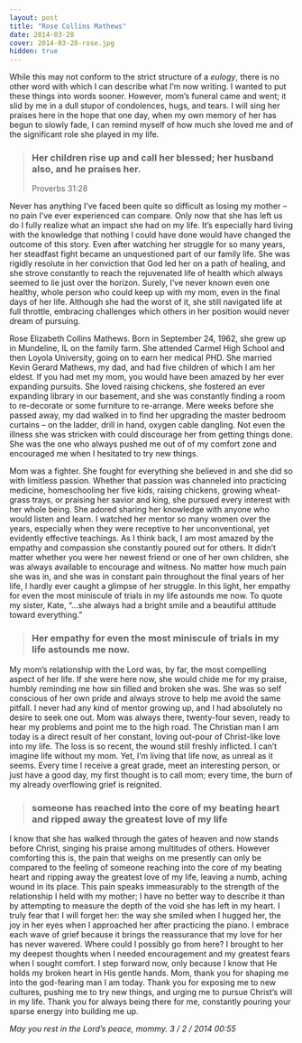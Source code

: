 ```yaml
---
layout: post
title: "Rose Collins Mathews"
date: 2014-03-28
cover: 2014-03-28-rose.jpg
hidden: true
---
```


<p>While this may not conform to the strict structure of a <em>eulogy</em>, there is no other word with which I can describe what I&#8217;m now writing. I wanted to put these things into words sooner. However, mom&#8217;s funeral came and went; it slid by me in a dull stupor of condolences, hugs, and tears. I will sing her praises here in the hope that one day, when my own memory of her has begun to slowly fade, I can remind myself of how much she loved me and of the significant role she played in my life.</p>
<blockquote>
<h3>Her children rise up and call her blessed; her husband also, and he praises her.</h3>
<p>Proverbs 31:28</p></blockquote>
<p>Never has anything I&#8217;ve faced been quite so difficult as losing my mother &#8211; no pain I&#8217;ve ever experienced can compare. Only now that she has left us do I fully realize what an impact she had on my life. It&#8217;s especially hard living with the knowledge that nothing I could have done would have changed the outcome of this story. Even after watching her struggle for so many years, her steadfast fight became an unquestioned part of our family life. She was rigidly resolute in her conviction that God led her on a path of healing, and she strove constantly to reach the rejuvenated life of health which always seemed to lie just over the horizon. Surely, I&#8217;ve never known even one healthy, whole person who could keep up with my mom, even in the final days of her life. Although she had the worst of it, she still navigated life at full throttle, embracing challenges which others in her position would never dream of pursuing.</p>
<p>Rose Elizabeth Collins Mathews. Born in September 24, 1962, she grew up in Mundeline, IL on the family farm. She attended Carmel High School and then Loyola University, going on to earn her medical PHD. She married Kevin Gerard Mathews, my dad, and had five children of which I am her eldest. If you had met my mom, you would have been amazed by her ever expanding pursuits.  She loved raising chickens, she fostered an ever expanding library in our basement, and she was constantly finding a room to re-decorate or some furniture to re-arrange. Mere weeks before she passed away, my dad walked in to find her upgrading the master bedroom curtains &#8211; on the ladder, drill in hand, oxygen cable dangling. Not even the illness she was stricken with could discourage her from getting things done. She was the one who always pushed me out of of my comfort zone and encouraged me when I hesitated to try new things.</p>
<p>Mom was a fighter. She fought for everything she believed in and she did so with limitless passion. Whether that passion was channeled into practicing medicine, homeschooling her five kids, raising chickens, growing wheat-grass trays, or praising her savior and king, she pursued every interest with her whole being. She adored sharing her knowledge with anyone who would listen and learn. I watched her mentor so many women over the years, especially when they were receptive to her unconventional, yet evidently effective teachings. As I think back, I am most amazed by the empathy and compassion she constantly poured out for others. It didn&#8217;t matter whether you were her newest friend or one of her own children, she was always available to encourage and witness. No matter how much pain she was in, and she was in constant pain throughout the final years of her life, I hardly ever caught a glimpse of her struggle. In this light, her empathy for even the most miniscule of trials in my life astounds me now. To quote my sister, Kate, &#8220;&#8230;she always had a bright smile and a beautiful attitude toward everything.&#8221;</p>
<blockquote>
<h3>Her empathy for even the most miniscule of trials in my life astounds me now.</h3>
</blockquote>
<p>My mom&#8217;s relationship with the Lord was, by far, the most compelling aspect of her life. If she were here now, she would chide me for my praise, humbly reminding me how sin filled and broken she was. She was so self conscious of her own pride and always strove to help me avoid the same pitfall. I never had any kind of mentor growing up, and I had absolutely no desire to seek one out. Mom was always there, twenty-four seven, ready to hear my problems and point me to the high road. The Christian man I am today is a direct result of her constant, loving out-pour of Christ-like love into my life. The loss is so recent, the wound still freshly inflicted. I can&#8217;t imagine life without my mom. Yet, I&#8217;m living that life now, as unreal as it seems. Every time I receive a great grade, meet an interesting person, or just have a good day, my first thought is to call mom; every time, the burn of my already overflowing grief is reignited.</p>
<blockquote>
<h3>someone has reached into the core of my beating heart and ripped away the greatest love of my life</h3>
</blockquote>
<p>I know that she has walked through the gates of heaven and now stands before Christ, singing his praise among multitudes of others. However comforting this is, the pain that weighs on me presently can only be compared to the feeling of someone reaching into the core of my beating heart and ripping away the greatest love of my life, leaving a numb, aching wound in its place. This pain speaks immeasurably to the strength of the relationship I held with my mother; I have no better way to describe it than by attempting to measure the depth of the void she has left in my heart. I truly fear that I will forget her: the way she smiled when I hugged her, the joy in her eyes when I approached her after practicing the piano. I embrace each wave of grief because it brings the reassurance that my love for her has never wavered. Where could I possibly go from here? I brought to her my deepest thoughts when I needed encouragement and my greatest fears when I sought comfort. I step forward now, only because I know that He holds my broken heart in His gentle hands. Mom, thank you for shaping me into the god-fearing man I am today. Thank you for exposing me to new cultures, pushing me to try new things, and urging me to pursue Christ&#8217;s will in my life. Thank you for always being there for me, constantly pouring your sparse energy into building me up.</p>
<p><em>May you rest in the Lord&#8217;s peace, mommy.</em> <em>3 / 2 / 2014 00:55</em></p>
